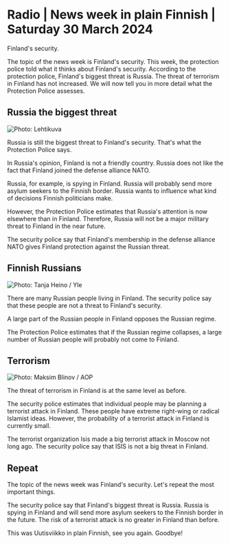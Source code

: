 # Radio \| News week in plain Finnish \| Saturday 30 March 2024

Finland's security.

The topic of the news week is Finland's security. This week, the protection police told what it thinks about Finland's security. According to the protection police, Finland's biggest threat is Russia. The threat of terrorism in Finland has not increased. We will now tell you in more detail what the Protection Police assesses.

## Russia the biggest threat

![ Photo: Lehtikuva](https://images.cdn.yle.fi/image/upload/c_crop,h_2880,w_5120,x_0,y_474/ar_1.7777777777777777,c_fill,g_faces,h_431,w_767/dpr_1.0/q_auto:eco/f_auto/fl_lossy/v1711377385/39-126245766018baea8f48)

Russia is still the biggest threat to Finland's security. That's what the Protection Police says.

In Russia's opinion, Finland is not a friendly country. Russia does not like the fact that Finland joined the defense alliance NATO.

Russia, for example, is spying in Finland. Russia will probably send more asylum seekers to the Finnish border. Russia wants to influence what kind of decisions Finnish politicians make.

However, the Protection Police estimates that Russia's attention is now elsewhere than in Finland. Therefore, Russia will not be a major military threat to Finland in the near future.

The security police say that Finland's membership in the defense alliance NATO gives Finland protection against the Russian threat.

## Finnish Russians

![ Photo: Tanja Heino / Yle](https://images.cdn.yle.fi/image/upload/c_crop,h_3078,w_5472,x_0,y_368/ar_1.7777777777777777,c_fill,g_faces,h_431,w_767/dpr_1.0/q_auto:eco/f_auto/fl_lossy/v1710780383/39-125865465f714f1e9ff0)

There are many Russian people living in Finland. The security police say that these people are not a threat to Finland's security.

A large part of the Russian people in Finland opposes the Russian regime.

The Protection Police estimates that if the Russian regime collapses, a large number of Russian people will probably not come to Finland.

## Terrorism

![ Photo: Maksim Blinov / AOP](https://images.cdn.yle.fi/image/upload/c_crop,h_4461,w_7932,x_0,y_875/ar_1.7777777777777777,c_fill,g_faces,h_431,w_767/dpr_1.0/q_auto:eco/f_auto/fl_lossy/v1711133748/39-126164565fdd3e220116)

The threat of terrorism in Finland is at the same level as before.

The security police estimates that individual people may be planning a terrorist attack in Finland. These people have extreme right-wing or radical Islamist ideas. However, the probability of a terrorist attack in Finland is currently small.

The terrorist organization Isis made a big terrorist attack in Moscow not long ago. The security police say that ISIS is not a big threat in Finland.

## Repeat

The topic of the news week was Finland's security. Let's repeat the most important things.

The security police say that Finland's biggest threat is Russia. Russia is spying in Finland and will send more asylum seekers to the Finnish border in the future. The risk of a terrorist attack is no greater in Finland than before.

This was Uutisviikko in plain Finnish, see you again. Goodbye!
